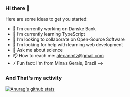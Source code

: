 ### Hi there 👋

Here are some ideas to get you started:

- 🔭 I’m currently working on Danske Bank
- 🌱 I’m currently learning TypeScript
- 👯 I’m looking to collaborate on Open-Source Software
- 🤔 I’m looking for help with learning web development
- 💬 Ask me about science
- 📫 How to reach me: alexanmtz@gmail.com
- ⚡ Fun fact: I'm from Minas Gerais, Brazil
-->

### And That's my activity

[![Anurag's github stats](https://github-readme-stats.vercel.app/api?username=alexanmtz)](https://github.com/anuraghazra/github-readme-stats)
